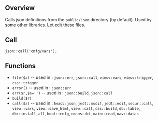 ## Overview

Calls json definitions from the `public/json` directory (by default).
Used by some other libraries.
Let edit these files.

## Call

`json::call('cnfg/vars');`

## Functions

- `file($a)` -- used in : `json::err`, `json::call`, `view::vars`, `view::trigger`, `css::trigger`
- `error()` -- used in : `json::err`
- `err($r,$a='')` -- used in : `json::build`, `json::call`
- `build($r)`
- `call($a)` -- used in : `head::json`, `jedt::modif`, `jedt::edit`, `secur::call`, `view::vars`, `view::save_html`, `view::call`, `css::build`, `db::table`, `db::install_all`, `boot::cnfg`, `conns::bt`, `main::read`, `nav::datas`

